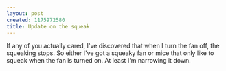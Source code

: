 ```yaml
--- 
layout: post
created: 1175972580
title: Update on the squeak
---
```

If any of you actually cared, I've discovered that when I turn the fan off, the squeaking stops.  So either I've got a squeaky fan or mice that only like to squeak when the fan is turned on.  At least I'm narrowing it down.
